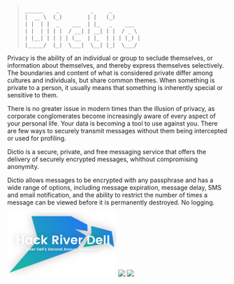 > ```
>______    _          _     _         
>|  __ \  (_)        | |   (_)        
>| |  | |  _    ___  | |_   _    ___  
>| |  | | | |  / __| | __| | |  / _ \
>| |__| | | | | (__  | |_  | | | (_) |
>|_____/  |_|  \___|  \__| |_|  \___/
> ```


Privacy is the ability of an individual or group to seclude themselves, or information about themselves, and thereby express themselves selectively. The boundaries and content of what is considered private differ among cultures and individuals, but share common themes. When something is private to a person, it usually means that something is inherently special or sensitive to them.

There is no greater issue in modern times than the illusion of privacy, as corporate conglomerates become increasingly aware of every aspect of your personal life. Your data is becoming a tool to use against you. There are few ways to securely transmit messages without them being intercepted or used for profiling.

Dictio is a secure, private, and free messaging service that offers the delivery of securely encrypted messages, whithout compromising anonymity.

Dictio allows messages to be encrypted with any passphrase and has a wide range of options, including message expiration, message delay, SMS and email notification, and the ability to restrict the number of times a message can be viewed before it is permanently destroyed. No logging.

<a title="Hack River Dell 2017" href="https://hackriverdell.com"><img src="https://github.com/Foltik/Dictio/blob/master/public/img/header.png" width="250"/></a>
<a title="Major League Hacking" href="https://mlh.io"><img src="https://static.mlh.io/brand-assets/logo/official/mlh-logo-color.png" width="250"/></a>
<a title="Devpost" href="https://hackriverdell2017.devpost.com/"><img src="https://marketing-challengepost.netdna-ssl.com/assets/reimagine2/devpost-icon-c8f52fc37bef931ff121230872382167.svg" width="200"/></a>
